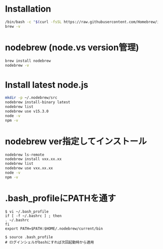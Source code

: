 # Installation
```bash
/bin/bash -c "$(curl -fsSL https://raw.githubusercontent.com/Homebrew/install/master/install.sh)"
brew -v
```

# nodebrew (node.vs version管理)
```bash
brew install nodebrew
nodebrew -v
```

# Install latest node.js
```bash
mkdir -p ~/.nodebrew/src
nodebrew install-binary latest
nodebrew list
nodebrew use v15.3.0
node -v
npm -v
```

# nodebrew ver指定してインストール
```bash
nodebrew ls-remote
nodebrew install vxx.xx.xx
nodebrew list
nodebrew use vxx.xx.xx
node -v
npm -v
```

# .bash_profileにPATHを通す
```
$ vi ~/.bash_profile
if [ -f ~/.bashrc ] ; then
. ~/.bashrc
fi
export PATH=$PATH:$HOME/.nodebrew/current/bin

$ source .bash_profile
# ログインシェルがbashにすれば次回起動時から適用
```
